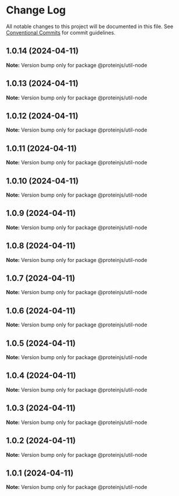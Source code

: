 # Change Log

All notable changes to this project will be documented in this file.
See [Conventional Commits](https://conventionalcommits.org) for commit guidelines.

## 1.0.14 (2024-04-11)

**Note:** Version bump only for package @proteinjs/util-node





## 1.0.13 (2024-04-11)

**Note:** Version bump only for package @proteinjs/util-node





## 1.0.12 (2024-04-11)

**Note:** Version bump only for package @proteinjs/util-node





## 1.0.11 (2024-04-11)

**Note:** Version bump only for package @proteinjs/util-node





## 1.0.10 (2024-04-11)

**Note:** Version bump only for package @proteinjs/util-node





## 1.0.9 (2024-04-11)

**Note:** Version bump only for package @proteinjs/util-node





## 1.0.8 (2024-04-11)

**Note:** Version bump only for package @proteinjs/util-node





## 1.0.7 (2024-04-11)

**Note:** Version bump only for package @proteinjs/util-node





## 1.0.6 (2024-04-11)

**Note:** Version bump only for package @proteinjs/util-node





## 1.0.5 (2024-04-11)

**Note:** Version bump only for package @proteinjs/util-node





## 1.0.4 (2024-04-11)

**Note:** Version bump only for package @proteinjs/util-node





## 1.0.3 (2024-04-11)

**Note:** Version bump only for package @proteinjs/util-node





## 1.0.2 (2024-04-11)

**Note:** Version bump only for package @proteinjs/util-node





## 1.0.1 (2024-04-11)

**Note:** Version bump only for package @proteinjs/util-node
